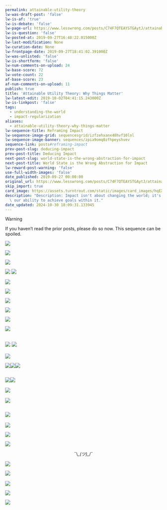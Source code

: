 ```yaml
---
permalink: attainable-utility-theory
lw-was-draft-post: 'false'
lw-is-af: 'true'
lw-is-debate: 'false'
lw-page-url: https://www.lesswrong.com/posts/C74F7QTEAYSTGAytJ/attainable-utility-theory-why-things-matter
lw-is-question: 'false'
lw-posted-at: 2019-09-27T16:48:22.015000Z
lw-last-modification: None
lw-curation-date: None
lw-frontpage-date: 2019-09-27T18:41:02.391000Z
lw-was-unlisted: 'false'
lw-is-shortform: 'false'
lw-num-comments-on-upload: 24
lw-base-score: 72
lw-vote-count: 22
af-base-score: 23
af-num-comments-on-upload: 11
publish: true
title: 'Attainable Utility Theory: Why Things Matter'
lw-latest-edit: 2019-10-02T04:41:15.243000Z
lw-is-linkpost: 'false'
tags:
  - understanding-the-world
  - impact-regularization
aliases:
  - attainable-utility-theory-why-things-matter
lw-sequence-title: Reframing Impact
lw-sequence-image-grid: sequencesgrid/izfzehxanx48hvf10lnl
lw-sequence-image-banner: sequences/zpia9omq0zfhpeyshvev
sequence-link: posts#reframing-impact
prev-post-slug: deducing-impact
prev-post-title: Deducing Impact
next-post-slug: world-state-is-the-wrong-abstraction-for-impact
next-post-title: World State is the Wrong Abstraction for Impact
lw-reward-post-warning: 'false'
use-full-width-images: 'false'
date_published: 2019-09-27 00:00:00
original_url: https://www.lesswrong.com/posts/C74F7QTEAYSTGAytJ/attainable-utility-theory-why-things-matter
skip_import: true
card_image: https://assets.turntrout.com/static/images/card_images/hqEX2r1.png
description: "Description: Impact isn't about changing the world; it's about changing\
  \ our ability to achieve goals within it."
date_updated: 2024-10-30 18:09:31.133945
---
```




> [!warning]
> If you haven’t read the prior posts, please do so now. This sequence can be spoiled.

![](https://assets.turntrout.com/static/images/posts/8sVtTT3.avif )

![](https://assets.turntrout.com/static/images/posts/KOgtb77.avif)

![](https://assets.turntrout.com/static/images/posts/M5Ad0y3.avif)

![](https://assets.turntrout.com/static/images/posts/n0YpPTs.avif ) ![](https://assets.turntrout.com/static/images/posts/7qhXiqy.avif )

![](https://assets.turntrout.com/static/images/posts/wPCFMZS.avif)

![](https://assets.turntrout.com/static/images/posts/Bsftgge.avif)

![](https://assets.turntrout.com/static/images/posts/lN63MSs.avif)

![](https://assets.turntrout.com/static/images/posts/8i3EpOJ.avif)

![](https://assets.turntrout.com/static/images/posts/LaaWktm.avif )

![](https://assets.turntrout.com/static/images/posts/HSnZ04N.avif)

## ![](https://assets.turntrout.com/static/images/posts/NM4aDfl.avif ) ![](https://assets.turntrout.com/static/images/posts/WNk1BrR.avif )

![](https://assets.turntrout.com/static/images/posts/I0yeEVZ.avif)

![](https://assets.turntrout.com/static/images/posts/XZb4N1l.avif)![](https://assets.turntrout.com/static/images/posts/nc1vTVX.avif)![](https://assets.turntrout.com/static/images/posts/UBO9YKH.avif)

## ![](https://assets.turntrout.com/static/images/posts/RSoj9Cz.avif)![](https://assets.turntrout.com/static/images/posts/O0BqpNx.avif)

[​](​![]\(https://assets.turntrout.com/static/images/posts/AecZKTq.avif)![](https://assets.turntrout.com/static/images/posts/AecZKTq.avif)

![](https://assets.turntrout.com/static/images/posts/RzasnHy.avif)

## ![](https://assets.turntrout.com/static/images/posts/VGA7zYH.avif)

![](https://assets.turntrout.com/static/images/posts/oojPFBI.avif )

![](https://assets.turntrout.com/static/images/posts/kbjOPEG.avif )

![](https://assets.turntrout.com/static/images/posts/kr6sUam.avif )

<span class="h2" style="display:block; text-align: center"> ¯\\\__(ツ)\__/¯</span>

![](https://assets.turntrout.com/static/images/posts/PWJmONq.avif)

[​](​![]\(https://assets.turntrout.com/static/images/posts/gtgIF77.avif)![](https://assets.turntrout.com/static/images/posts/gtgIF77.avif)

![](https://assets.turntrout.com/static/images/posts/hqEX2r1.avif )

![](https://assets.turntrout.com/static/images/posts/yaWfaOv.avif )

![](https://assets.turntrout.com/static/images/posts/FuBQCP0.avif)